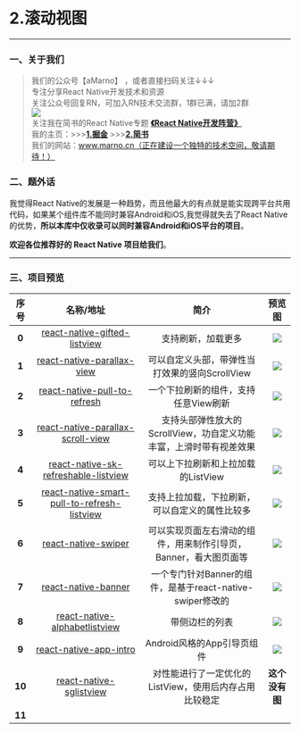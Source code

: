 # 2.滚动视图
*****
### 一、关于我们
>我们的公众号【aMarno】 ，或者直接扫码关注↓↓↓
</br>专注分享React Native开发技术和资源
</br>关注公众号回复RN，可加入RN技术交流群，1群已满，请加2群
</br>![](https://github.com/MarnoDev/react-native-open-project/blob/master/res/wechatQR.jpg)
</br>关注我在简书的React Native专题 **[《React Native开发阵营》](http://www.jianshu.com/c/b4ce1d706d1f)**
</br>我的主页：>>>**[1.掘金](https://gold.xitu.io/user/56c1c513c24aa800534e85f3)** >>>**[2.简书](http://www.jianshu.com/u/174a09ba6c25)**
</br>我们的网站：www.marno.cn（正在建设一个独特的技术空间，敬请期待！）

### 二、题外话
我觉得React Native的发展是一种趋势，而且他最大的有点就是能实现跨平台共用代码，如果某个组件库不能同时兼容Android和iOS,我觉得就失去了React Native的优势，**所以本库中仅收录可以同时兼容Android和iOS平台的项目**。

**欢迎各位推荐好的 React Native 项目给我们**。
*******
### 三、项目预览
|序号|名称/地址|简介|预览图|
|:---:|:---:|:---:|:---:|
|**0**|[react-native-gifted-listview](https://github.com/FaridSafi/react-native-gifted-listview)|支持刷新，加载更多|![](https://raw.githubusercontent.com/FaridSafi/react-native-gifted-listview/master/Captures/ios_refresh_page_demo.gif)|
|**1**|[react-native-parallax-view](https://github.com/lelandrichardson/react-native-parallax-view)|可以自定义头部，带弹性当打效果的竖向ScrollView|![](https://camo.githubusercontent.com/07df318dc85ff925e4043b9fd240315518733aa0/687474703a2f2f692e67697068792e636f6d2f785469546e65654362316e7061476f72686d2e676966)|
|**2**|[react-native-pull-to-refresh](https://github.com/moschan/react-native-pull-to-refresh)|一个下拉刷新的组件，支持任意View刷新|![](https://github.com/moschan/react-native-pull-to-refresh/blob/master/doc/android_demo.gif)|
|**3**|[react-native-parallax-scroll-view](https://github.com/jaysoo/react-native-parallax-scroll-view)|支持头部弹性放大的ScrollView，功自定义功能丰富，上滑时带有视差效果|![](https://github.com/jaysoo/react-native-parallax-scroll-view/blob/master/demo.ios.0.17.2.gif)|
|**4**|[react-native-sk-refreshable-listview](https://github.com/shigebeyond/react-native-sk-refreshable-listview)|可以上下拉刷新和上拉加载的ListView|![](https://raw.githubusercontent.com/shigebeyond/react-native-sk-refreshable-listview/master/demo.gif)|
|**5**|[react-native-smart-pull-to-refresh-listview](https://github.com/react-native-component/react-native-smart-pull-to-refresh-listview)|支持上拉加载，下拉刷新，可以自定义的属性比较多|![](https://camo.githubusercontent.com/11193cb8603802a30d092c850952978069692206/687474703a2f2f63797172657369672e6769746875622e696f2f696d672f72656163742d6e61746976652d736d6172742d70756c6c2d746f2d726566726573682d707265766965772d616e64726f69642d76312e362e302e676966)|
|**6**|[react-native-swiper](https://github.com/leecade/react-native-swiper#installation)|可以实现页面左右滑动的组件，用来制作引导页，Banner，看大图页面等|![](https://camo.githubusercontent.com/368cb4dc470ff9c20f6730fe08fc7cb9a462f836/687474703a2f2f692e696d6775722e636f6d2f68503366336f4f2e6769662532303d33303078)|
|**7**|[react-native-banner](https://github.com/sincethere/react-native-banner)|一个专门针对Banner的组件，是基于react-native-swiper修改的|![](https://github.com/sincethere/react-native-banner/blob/master/images/banner_demo_ios.gif)|
|**8**|[react-native-alphabetlistview](https://github.com/sunnylqm/react-native-alphabetlistview)|带侧边栏的列表|![](https://camo.githubusercontent.com/45751e8014f72e853bb5ee78831be294069c6090/687474703a2f2f6c756d2e70652f73656374696f6e6c697374766965772e676966)|
|**9**|[react-native-app-intro](https://github.com/FuYaoDe/react-native-app-intro)|Android风格的App引导页组件|![](https://camo.githubusercontent.com/0070607c97ffa385a28618d4b40c6a913a5bfa67/687474703a2f2f692e67697068792e636f6d2f336f366f7a6a4c6f4f6e595458667a4a67512e676966)|
|**10**|[react-native-sglistview](https://github.com/sghiassy/react-native-sglistview)|对性能进行了一定优化的ListView，使用后内存占用比较稳定|**这个没有图**|
|**11**|[]()||![]()|
